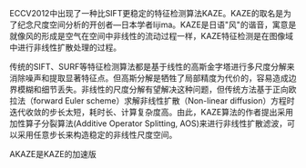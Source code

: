 ECCV2012中出现了一种比SIFT更稳定的特征检测算法KAZE。KAZE的取名是为了纪念尺度空间分析的开创者—日本学者Iijima。KAZE是日语"风"的谐音，寓意是就像风的形成是空气在空间中非线性的流动过程一样，KAZE特征检测是在图像域中进行非线性扩散处理的过程。

传统的SIFT、SURF等特征检测算法都是基于线性的高斯金字塔进行多尺度分解来消除噪声和提取显著特征点。但高斯分解是牺牲了局部精度为代价的，容易造成边界模糊和细节丢失。非线性的尺度分解有望解决这种问题，但传统方法基于正向欧拉法（forward Euler scheme）求解非线性扩散（Non-linear diffusion）方程时迭代收敛的步长太短，耗时长、计算复杂度高。由此，KAZE算法的作者提出采用加性算子分裂算法(Additive Operator Splitting, AOS)来进行非线性扩散滤波，可以采用任意步长来构造稳定的非线性尺度空间。

AKAZE是KAZE的加速版
